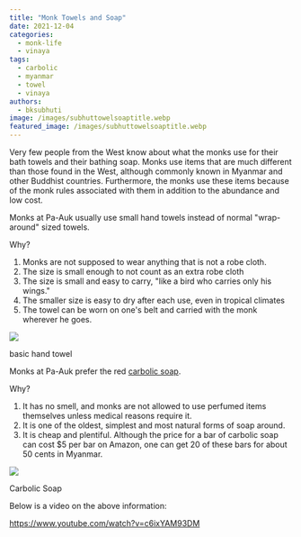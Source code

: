 ```yaml
---
title: "Monk Towels and Soap"
date: 2021-12-04
categories: 
  - monk-life
  - vinaya
tags: 
  - carbolic
  - myanmar
  - towel
  - vinaya
authors: 
  - bksubhuti
image: /images/subhuttowelsoaptitle.webp
featured_image: /images/subhuttowelsoaptitle.webp
---
```


Very few people from the West know about what the monks use for their bath towels and their bathing soap. Monks use items that are much different than those found in the West, although commonly known in Myanmar and other Buddhist countries. Furthermore, the monks use these items because of the monk rules associated with them in addition to the abundance and low cost.

Monks at Pa-Auk usually use small hand towels instead of normal "wrap-around" sized towels.

Why?

1. Monks are not supposed to wear anything that is not a robe cloth.
2. The size is small enough to not count as an extra robe cloth
3. The size is small and easy to carry, "like a bird who carries only his wings."
4. The smaller size is easy to dry after each use, even in tropical climates
5. The towel can be worn on one's belt and carried with the monk wherever he goes.

![](/images/handtowel-edited-1.webp)

basic hand towel

Monks at Pa-Auk prefer the red [carbolic soap](https://en.m.wikipedia.org/wiki/Carbolic_soap).

Why?

1. It has no smell, and monks are not allowed to use perfumed items themselves unless medical reasons require it.
2. It is one of the oldest, simplest and most natural forms of soap around.
3. It is cheap and plentiful. Although the price for a bar of carbolic soap can cost $5 per bar on Amazon, one can get 20 of these bars for about 50 cents in Myanmar.

![](/images/carbolicsoap-rotated.webp)

Carbolic Soap

Below is a video on the above information:

https://www.youtube.com/watch?v=c6ixYAM93DM